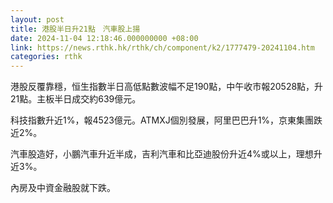 ```yaml
---
layout: post
title: 港股半日升21點　汽車股上揚
date: 2024-11-04 12:18:46.000000000 +08:00
link: https://news.rthk.hk/rthk/ch/component/k2/1777479-20241104.htm
categories: rthk
---
```


港股反覆靠穩，恒生指數半日高低點數波幅不足190點，中午收市報20528點，升21點。主板半日成交約639億元。

科技指數升近1%，報4523億元。ATMXJ個別發展，阿里巴巴升1%，京東集團跌近2%。

汽車股造好，小鵬汽車升近半成，吉利汽車和比亞迪股份升近4%或以上，理想升近3%。

內房及中資金融股就下跌。
